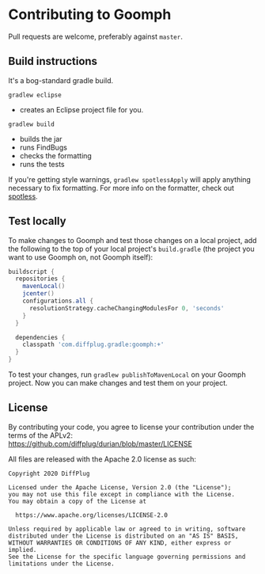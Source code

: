 # Contributing to Goomph

Pull requests are welcome, preferably against `master`.

## Build instructions

It's a bog-standard gradle build.

`gradlew eclipse`
* creates an Eclipse project file for you.

`gradlew build`
* builds the jar
* runs FindBugs
* checks the formatting
* runs the tests

If you're getting style warnings, `gradlew spotlessApply` will apply anything necessary to fix formatting. For more info on the formatter, check out [spotless](https://github.com/diffplug/spotless).

## Test locally

To make changes to Goomph and test those changes on a local project, add the following to the top of your local project's `build.gradle` (the project you want to use Goomph on, not Goomph itself):

```groovy
buildscript {
  repositories {
    mavenLocal()
    jcenter()
    configurations.all {
      resolutionStrategy.cacheChangingModulesFor 0, 'seconds'
    }
  }

  dependencies {
    classpath 'com.diffplug.gradle:goomph:+'
  }
}

```

To test your changes, run `gradlew publishToMavenLocal` on your Goomph project.  Now you can make changes and test them on your project.

## License

By contributing your code, you agree to license your contribution under the terms of the APLv2: https://github.com/diffplug/durian/blob/master/LICENSE

All files are released with the Apache 2.0 license as such:

```
Copyright 2020 DiffPlug

Licensed under the Apache License, Version 2.0 (the "License");
you may not use this file except in compliance with the License.
You may obtain a copy of the License at

  https://www.apache.org/licenses/LICENSE-2.0

Unless required by applicable law or agreed to in writing, software
distributed under the License is distributed on an "AS IS" BASIS,
WITHOUT WARRANTIES OR CONDITIONS OF ANY KIND, either express or implied.
See the License for the specific language governing permissions and
limitations under the License.
```
